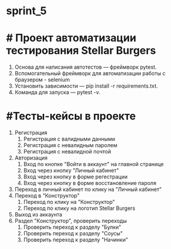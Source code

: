 # sprint_5

# # Проект автоматизации тестирования Stellar Burgers

1. Основа для написания автотестов — фреймворк pytest.
2. Вспомогательный фреймворк для автоматизации работы с браузером - selenium
2. Установить зависимости — pip install -r requirements.txt.
3. Команда для запуска — pytest -v.

# #Тесты-кейсы в проекте

1. Регистрация
    1. Регистрация с валидными данными
    2. Регистрация с невалидным паролем
    3. Регистрация с невалидной почтой
2. Авторизация
    1. Вход по кнопке "Войти в аккаунт" на главной странице
    2. Вход через кнопку "Личный кабинет"
    3. Вход через кнопку в форме регестрации
    4. Вход через кнопку в форме восстановление пароля
3. Переход в личный кабинет по клику на "Личный кабинет"
4. Переход в "Конструктор"
    1. Переход по клику на "Конструктор"
    2. Переход по клику на логотип Stellar Burgers
5. Выход из аккаунта
6. Раздел "Конструктор", проверить переходы
    1. Проверить переход к разделу "Булки"
    2. Проверить переход к разделу "Соусы"
    3. Проверить переход к разделу "Начинки"
